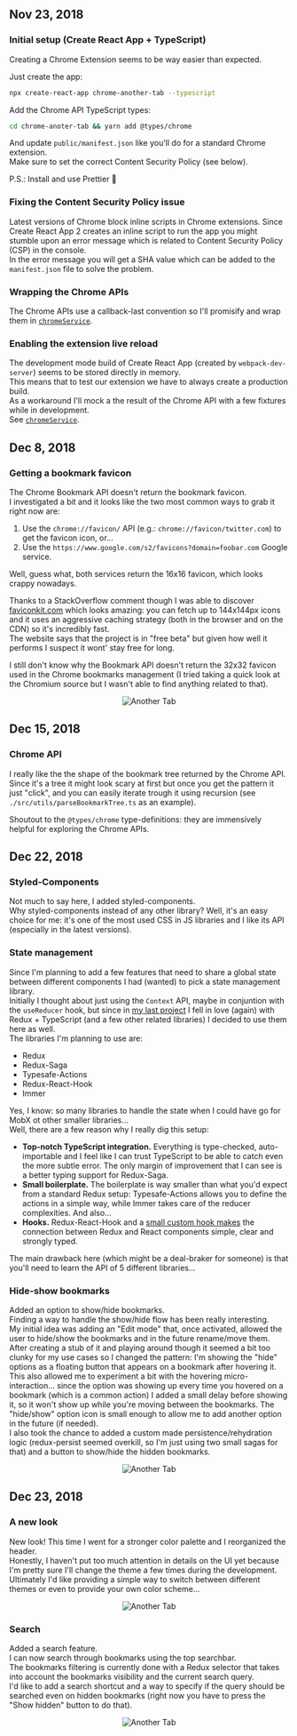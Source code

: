 ## Nov 23, 2018

### Initial setup (Create React App + TypeScript)

Creating a Chrome Extension seems to be way easier than expected.

Just create the app:

```bash
npx create-react-app chrome-another-tab --typescript
```

Add the Chrome API TypeScript types:

```bash
cd chrome-anoter-tab && yarn add @types/chrome
```

And update `public/manifest.json` like you'll do for a standard Chrome extension.  
Make sure to set the correct Content Security Policy (see below).

P.S.: Install and use Prettier 👙

### Fixing the Content Security Policy issue

Latest versions of Chrome block inline scripts in Chrome extensions. Since Create React App 2 creates an inline script to run the app you might stumble upon an error message which is related to Content Security Policy (CSP) in the console.  
In the error message you will get a SHA value which can be added to the `manifest.json` file to solve the problem.

### Wrapping the Chrome APIs

The Chrome APIs use a callback-last convention so I'll promisify and wrap them in [`chromeService`](./src/services/chromeService.ts).

### Enabling the extension live reload

The development mode build of Create React App (created by `webpack-dev-server`) seems to be stored directly in memory.  
This means that to test our extension we have to always create a production build.  
As a workaround I'll mock a the result of the Chrome API with a few fixtures while in development.  
See [`chromeService`](./src/services/chromeService.ts).

## Dec 8, 2018

### Getting a bookmark favicon

The Chrome Bookmark API doesn't return the bookmark favicon.  
I investigated a bit and it looks like the two most common ways to grab it right now are:

1. Use the `chrome://favicon/` API (e.g.: `chrome://favicon/twitter.com`) to get the favicon icon, or...
2. Use the `https://www.google.com/s2/favicons?domain=foobar.com` Google service.

Well, guess what, both services return the 16x16 favicon, which looks crappy nowadays.

Thanks to a StackOverflow comment though I was able to discover [faviconkit.com](https://faviconkit.com) which looks amazing: you can fetch up to 144x144px icons and it uses an aggressive caching strategy (both in the browser and on the CDN) so it's incredibly fast.  
The website says that the project is in "free beta" but given how well it performs I suspect it wont' stay free for long.

I still don't know why the Bookmark API doesn't return the 32x32 favicon used in the Chrome bookmarks management (I tried taking a quick look at the Chromium source but I wasn't able to find anything related to that).

<p align="center" margin-bottom="0">
    <img alt="Another Tab" width="auto" height="auto" src="./.github/2018-12-15-screenshot.png">
</p>

## Dec 15, 2018

### Chrome API

I really like the the shape of the bookmark tree returned by the Chrome API.  
Since it's a tree it might look scary at first but once you get the pattern it just "click", and you can easily iterate trough it using recursion (see `./src/utils/parseBookmarkTree.ts` as an example).

Shoutout to the `@types/chrome` type-definitions: they are immensively helpful for exploring the Chrome APIs.

## Dec 22, 2018

### Styled-Components

Not much to say here, I added styled-components.  
Why styled-components instead of any other library? Well, it's an easy choice for me: it's one of the most used CSS in JS libraries and I like its API (especially in the latest versions).

### State management

Since I'm planning to add a few features that need to share a global state between different components I had (wanted) to pick a state management library.  
Initially I thought about just using the `Context` API, maybe in conjuntion with the `useReducer` hook, but since in [my last project](https://github.com/mmazzarolo/just-tap) I fell in love (again) with Redux + TypeScript (and a few other related libraries) I decided to use them here as well.  
The libraries I'm planning to use are:

- Redux
- Redux-Saga
- Typesafe-Actions
- Redux-React-Hook
- Immer

Yes, I know: so many libraries to handle the state when I could have go for MobX ot other smaller libraries...  
Well, there are a few reason why I really dig this setup:

- **Top-notch TypeScript integration.** Everything is type-checked, auto-importable and I feel like I can trust TypeScript to be able to catch even the more subtle error. The only margin of improvement that I can see is a better typing support for Redux-Saga.
- **Small boilerplate.** The boilerplate is way smaller than what you'd expect from a standard Redux setup: Typesafe-Actions allows you to define the actions in a simple way, while Immer takes care of the reducer complexities. And also...
- **Hooks.** Redux-React-Hook and a [small custom hook makes](./src/hooks/useMappedActions.ts) the connection between Redux and React components simple, clear and strongly typed.

The main drawback here (which might be a deal-braker for someone) is that you'll need to learn the API of 5 different libraries...

### Hide-show bookmarks

Added an option to show/hide bookmarks.  
Finding a way to handle the show/hide flow has been really interesting.  
My initial idea was adding an "Edit mode" that, once activated, allowed the user to hide/show the bookmarks and in the future rename/move them.  
After creating a stub of it and playing around though it seemed a bit too clunky for my use cases so I changed the pattern: I'm showing the "hide" options as a floating button that appears on a bookmark after hovering it.  
This also allowed me to experiment a bit with the hovering micro-interaction... since the option was showing up every time you hovered on a bookmark (which is a common action) I added a small delay before showing it, so it won't show up while you're moving between the bookmarks.
The "hide/show" option icon is small enough to allow me to add another option in the future (if needed).  
I also took the chance to added a custom made persistence/rehydration logic (redux-persist seemed overkill, so I'm just using two small sagas for that) and a button to show/hide the hidden bookmarks.

<p align="center" margin-bottom="0">
    <img alt="Another Tab" width="auto" height="auto" src="./.github/2018-12-22-show-hide.gif">
</p>

## Dec 23, 2018

### A new look

New look! This time I went for a stronger color palette and I reorganized the header.  
Honestly, I haven't put too much attention in details on the UI yet because I'm pretty sure I'll change the theme a few times during the development. Ultimately I'd like providing a simple way to switch between different themes or even to provide your own color scheme...

<p align="center" margin-bottom="0">
    <img alt="Another Tab" width="auto" height="auto" src="./.github/2018-12-23-screenshot.png">
</p>

### Search

Added a search feature.  
I can now search through bookmarks using the top searchbar.  
The bookmarks filtering is currently done with a Redux selector that takes into account the bookmarks visibility and the current search query.  
I'd like to add a search shortcut and a way to specify if the query should be searched even on hidden bookmarks (right now you have to press the "Show hidden" button to do that).

<p align="center" margin-bottom="0">
    <img alt="Another Tab" width="auto" height="auto" src="./.github/2018-12-23-search.gif">
</p>
